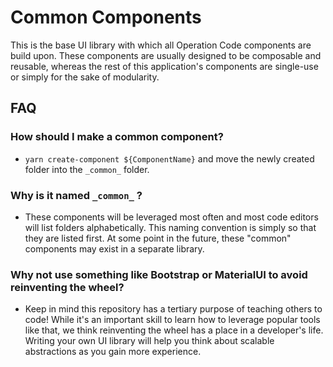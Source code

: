 # Common Components

This is the base UI library with which all Operation Code components are build upon. These components are usually designed to be composable and reusable, whereas the rest of this application's components are single-use or simply for the sake of modularity.

## FAQ

### How should I make a common component?

- `yarn create-component ${ComponentName}` and move the newly created folder into the `_common_` folder.
  ️

### Why is it named `_common_` ?

- These components will be leveraged most often and most code editors will list folders alphabetically. This naming convention is simply so that they are listed first. At some point in the future, these "common" components may exist in a separate library.

### Why not use something like Bootstrap or MaterialUI to avoid reinventing the wheel?

- Keep in mind this repository has a tertiary purpose of teaching others to code! While it's an important skill to learn how to leverage popular tools like that, we think reinventing the wheel has a place in a developer's life. Writing your own UI library will help you think about scalable abstractions as you gain more experience.
